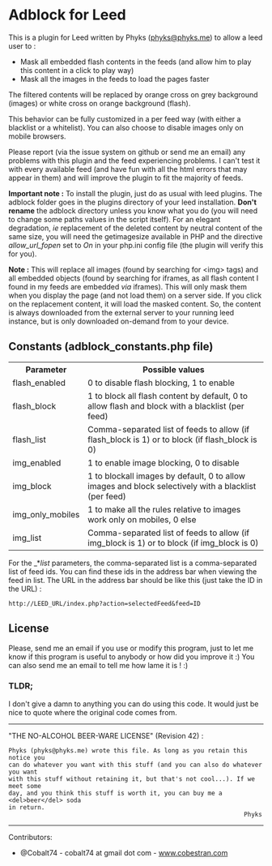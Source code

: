 Adblock for Leed
================

This is a plugin for Leed written by Phyks (phyks@phyks.me) to allow a leed user to :

* Mask all embedded flash contents in the feeds (and allow him to play this content in a click to play way)
* Mask all the images in the feeds to load the pages faster

The filtered contents will be replaced by orange cross on grey background (images) or white cross on orange background (flash).

This behavior can be fully customized in a per feed way (with either a blacklist or a whitelist). You can also choose to disable images only on mobile browsers.

Please report (via the issue system on github or send me an email) any problems with this plugin and the feed experiencing problems. I can't test it with every available feed (and have fun with all the html errors that may appear in them) and will improve the plugin to fit the majority of feeds. 

**Important note :** To install the plugin, just do as usual with leed plugins. The adblock folder goes in the plugins directory of your leed installation. **Don't rename** the adblock directory unless you know what you do (you will need to change some paths values in the script itself). For an elegant degradation, _ie_ replacement of the deleted content by neutral content of the same size, you will need the getimagesize available in PHP and the directive _allow_url_fopen_ set to _On_ in your php.ini config file (the plugin will verify this for you).

**Note :** This will replace all images (found by searching for &lt;img&gt; tags) and all embedded objects (found by searching for iframes, as all flash content I found in my feeds are embedded _via_ iframes). This will only mask them when you display the page (and not load them) on a server side. If you click on the replacement content, it will load the masked content. So, the content is always downloaded from the external server to your running leed instance, but is only downloaded on-demand from to your device.

## Constants (adblock_constants.php file)

<table>
	<tr>
    	<th>Parameter</th>
        <th>Possible values</th>
    </tr>
    <tr>
    	<td>flash_enabled</td>
        <td>0 to disable flash blocking, 1 to enable</td>
    </tr>
    <tr>
    	<td>flash_block</td>
        <td>1 to block all flash content by default, 0 to allow flash and block with a blacklist (per feed)</td>
    </tr>
    <tr>
    	<td>flash_list</td>
        <td>Comma-separated list of feeds to allow (if flash_block is 1) or to block (if flash_block is 0)</td>
    </tr>
    <tr>
    	<td>img_enabled</td>
        <td>1 to enable image blocking, 0 to disable</td>
    </tr>
    <tr>
    	<td>img_block</td>
        <td>1 to blockall images by default, 0 to allow images and block selectively with a blacklist (per feed)</td>
    </tr>
    <tr>
    	<td>img_only_mobiles</td>
        <td>1 to make all the rules relative to images work only on mobiles, 0 else</td>
    </tr>
    <tr>
    	<td>img_list</td>
        <td>Comma-separated list of feeds to allow (if img_block is 1) or to block (if img_block is 0)</td>
    </tr>
</table>

For the _*_list_ parameters, the comma-separated list is a comma-separated list of feed ids. You can find these ids in the address bar when viewing the feed in list. The URL in the address bar should be like this (just take the ID in the URL) :
	
    http://LEED_URL/index.php?action=selectedFeed&feed=ID

## License
Please, send me an email if you use or modify this program, just to let me know if this program is useful to anybody or how did you improve it :) You can also send me an email to tell me how lame it is ! :)

### TLDR; 
I don't give a damn to anything you can do using this code. It would just be nice to
quote where the original code comes from.


--------------------------------------------------------------------------------
"THE NO-ALCOHOL BEER-WARE LICENSE" (Revision 42) :

    Phyks (phyks@phyks.me) wrote this file. As long as you retain this notice you
    can do whatever you want with this stuff (and you can also do whatever you want
    with this stuff without retaining it, but that's not cool...). If we meet some 
    day, and you think this stuff is worth it, you can buy me a <del>beer</del> soda 
    in return.
                                                                     Phyks
---------------------------------------------------------------------------------

Contributors:
* @Cobalt74 - cobalt74 at gmail dot com - www.cobestran.com